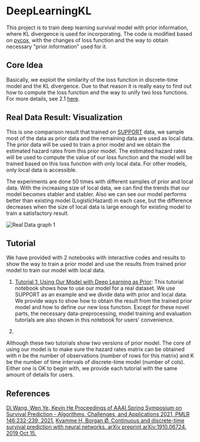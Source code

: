 # DeepLearningKL
This project is to train deep learning survival model with prior information, where KL divergence is used for incorporating. The code is modified based on [pycox][1], with the changes of loss function and the way to obtain necessary "prior information" used for it.
## Core Idea
Basically, we exploit the similarity of the loss function in discrete-time model and the KL divergence. Due to that reason it is really easy to find out how to compute the loss function and the way to unify two loss functions. For more details, see 2.1 [here][4].

## Real Data Result: Visualization
This is one comparison result that trained on [SUPPORT][7] data, we sample most of the data as prior data and the remaining data are used as local data. The prior data will be used to train a prior model and we obtain the estimated hazard rates from this prior model. The estimated hazard rates will be used to compute the value of our loss function and the model will be trained based on this loss function with only local data. For other models, only local data is accessible. 

The experiments are done 50 times with different samples of prior and local data. With the increasing size of local data, we can find the trends that our model becomes stabler and stabler. Also we can see our model performs better than existing model (LogisticHazard) in each case, but the difference decreases when the size of local data is large enough for existing model to train a satisfactory result.

![Real Data graph 1](https://user-images.githubusercontent.com/48302151/173245243-4c8eed5a-3923-46fe-8ea3-eabc446c9147.png)

## Tutorial

We have provided with 2 notebooks with interactive codes and results to show the way to train a prior model and use the results from trained prior model to train our model with local data.

1. [Tutorial 1: Using Our Model with Deep Learning as Prior][6]: This tutorial notebook shows how to use our model for a real dataset. We use SUPPORT as an example and we divide data with prior and local data. We provide ways to show how to obtain the result from the trained prior model and how to define our new loss function. Except for these novel parts, the necessary data-preprocessing, model training and evaluation tutorials are also shown in this notebook for users' convenience. 

2. 

Although these two tutorials show two versions of prior model. The core of using our model is to make sure the hazard rates matrix can be obtained with n be the number of observations (number of rows for this matrix) and K be the number of time intervals of discrete-time model (number of cols). Either one is OK to begin with, we provide each tutorial with the same amount of details for users.

## References
[Di Wang, Wen Ye, Kevin He Proceedings of AAAI Spring Symposium on Survival Prediction - Algorithms, Challenges, and Applications 2021, PMLR 146:232-239, 2021.][3]
[Kvamme H, Borgan Ø. Continuous and discrete-time survival prediction with neural networks. arXiv preprint arXiv:1910.06724. 2019 Oct 15.][5]

[1]: https://github.com/havakv/pycox
[2]: https://github.com/UM-KevinHe/DeepLearningKL/blob/main/Deep%20Learning%20with%20KL%20Divergence.ipynb
[3]: http://proceedings.mlr.press/v146/wang21b/wang21b.pdf
[4]: https://github.com/UM-KevinHe/DeepLearningKL/blob/main/Deep_Learning_with_KL_divergence__Code_Details.pdf
[5]: https://arxiv.org/abs/1910.06724
[6]: https://nbviewer.org/github/UM-KevinHe/DeepLearningKL/blob/main/Tutorial_1_Using_Our_Model_with_Deep_Learning_as_Prior.ipynb
[7]: https://biostat.app.vumc.org/wiki/Main/SupportDesc
